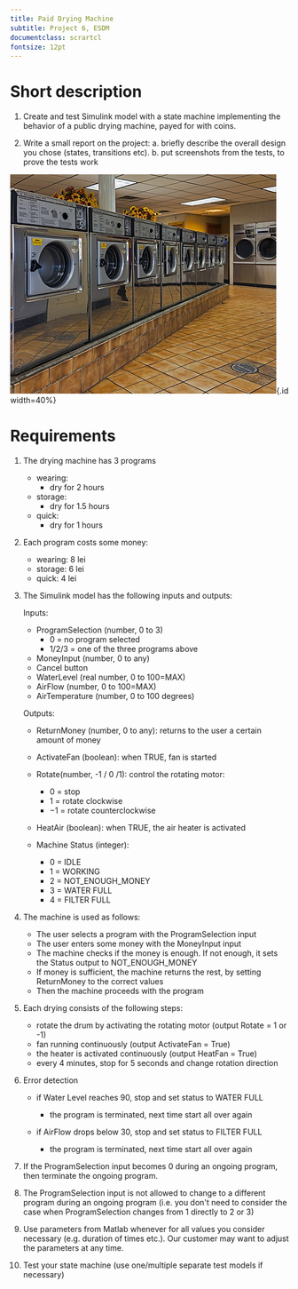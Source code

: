 ```yaml
---
title: Paid Drying Machine
subtitle: Project 6, ESDM
documentclass: scrartcl
fontsize: 12pt
---
```


# Short description

1. Create and test Simulink model with a state machine implementing the behavior of a public drying machine, payed for with coins.

2. Write a small report on the project:
   a. briefly describe the overall design you chose (states, transitions etc).
   b. put screenshots from the tests, to prove the tests work
   
![Public Drying Machine](img/DryingMachineCoins.jpg){.id width=40%}

# Requirements

1. The drying machine has 3 programs

   - wearing:
       - dry for 2 hours
   - storage:
       - dry for 1.5 hours
   - quick:
       - dry for 1 hours

1. Each program costs some money:
    - wearing: 8 lei
	- storage: 6 lei
	- quick: 4 lei

2. The Simulink model has the following inputs and outputs:
    
    Inputs:
    - ProgramSelection (number, 0 to 3)
        - 0 = no program selected
        - 1/2/3 = one of the three programs above
	- MoneyInput (number, 0 to any)
    - Cancel button
    - WaterLevel (real number, 0 to 100=MAX)
    - AirFlow (number, 0 to 100=MAX)
    - AirTemperature (number, 0 to 100 degrees)

    Outputs:
	- ReturnMoney (number, 0 to any): returns to the user a certain amount of money
    - ActivateFan (boolean): when TRUE, fan is started
    - Rotate(number, -1 / 0 /1): control the rotating motor:
        - 0 = stop
        - 1 = rotate clockwise
        - $-1$ = rotate counterclockwise
    - HeatAir (boolean): when TRUE, the air heater is activated
    
    - Machine Status (integer):
        - 0 = IDLE
        - 1 = WORKING
		- 2 = NOT_ENOUGH_MONEY
        - 3 = WATER FULL
        - 4 = FILTER FULL 

2. The machine is used as follows:
    - The user selects a program with the ProgramSelection input
	- The user enters some money with the MoneyInput input
	- The machine checks if the money is enough. If not enough, it sets the Status output to NOT_ENOUGH_MONEY
	- If money is sufficient, the machine returns the rest, by setting ReturnMoney to the correct values
	- Then the machine proceeds with the program
	
3. Each drying consists of the following steps:

   - rotate the drum by activating the rotating motor (output Rotate = 1 or -1)
   - fan running continuously (output ActivateFan = True)
   - the heater is activated continuously (output HeatFan = True)
   - every 4 minutes, stop for 5 seconds and change rotation direction

4. Error detection

    - if Water Level reaches 90, stop and set status to WATER FULL
        - the program is terminated, next time start all over again
        
    - if AirFlow drops below 30, stop and set status to FILTER FULL 
        - the program is terminated, next time start all over again

5. If the ProgramSelection input becomes 0 during an ongoing program, then terminate the ongoing program.

5. The ProgramSelection input is not allowed to change to a different program during an ongoing program (i.e. you don't need to consider the case when ProgramSelection changes from 1 directly to 2 or 3)

5. Use parameters from Matlab whenever for all values you consider necessary (e.g. duration of times etc.).
Our customer may want to adjust the parameters at any time.

6. Test your state machine (use one/multiple separate test models if necessary)

